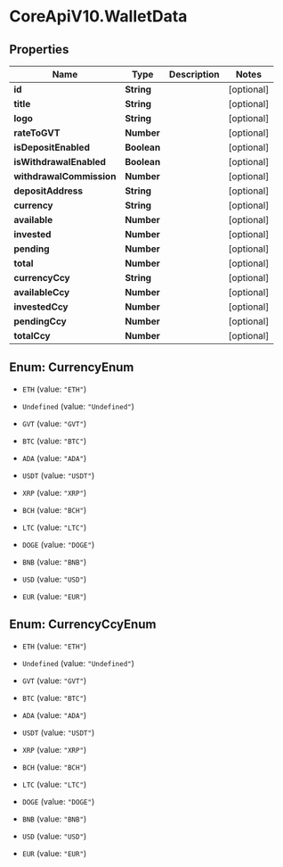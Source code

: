 # CoreApiV10.WalletData

## Properties
Name | Type | Description | Notes
------------ | ------------- | ------------- | -------------
**id** | **String** |  | [optional] 
**title** | **String** |  | [optional] 
**logo** | **String** |  | [optional] 
**rateToGVT** | **Number** |  | [optional] 
**isDepositEnabled** | **Boolean** |  | [optional] 
**isWithdrawalEnabled** | **Boolean** |  | [optional] 
**withdrawalCommission** | **Number** |  | [optional] 
**depositAddress** | **String** |  | [optional] 
**currency** | **String** |  | [optional] 
**available** | **Number** |  | [optional] 
**invested** | **Number** |  | [optional] 
**pending** | **Number** |  | [optional] 
**total** | **Number** |  | [optional] 
**currencyCcy** | **String** |  | [optional] 
**availableCcy** | **Number** |  | [optional] 
**investedCcy** | **Number** |  | [optional] 
**pendingCcy** | **Number** |  | [optional] 
**totalCcy** | **Number** |  | [optional] 


<a name="CurrencyEnum"></a>
## Enum: CurrencyEnum


* `ETH` (value: `"ETH"`)

* `Undefined` (value: `"Undefined"`)

* `GVT` (value: `"GVT"`)

* `BTC` (value: `"BTC"`)

* `ADA` (value: `"ADA"`)

* `USDT` (value: `"USDT"`)

* `XRP` (value: `"XRP"`)

* `BCH` (value: `"BCH"`)

* `LTC` (value: `"LTC"`)

* `DOGE` (value: `"DOGE"`)

* `BNB` (value: `"BNB"`)

* `USD` (value: `"USD"`)

* `EUR` (value: `"EUR"`)




<a name="CurrencyCcyEnum"></a>
## Enum: CurrencyCcyEnum


* `ETH` (value: `"ETH"`)

* `Undefined` (value: `"Undefined"`)

* `GVT` (value: `"GVT"`)

* `BTC` (value: `"BTC"`)

* `ADA` (value: `"ADA"`)

* `USDT` (value: `"USDT"`)

* `XRP` (value: `"XRP"`)

* `BCH` (value: `"BCH"`)

* `LTC` (value: `"LTC"`)

* `DOGE` (value: `"DOGE"`)

* `BNB` (value: `"BNB"`)

* `USD` (value: `"USD"`)

* `EUR` (value: `"EUR"`)




